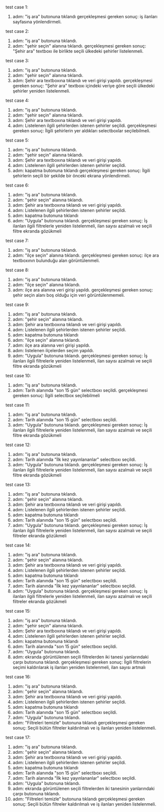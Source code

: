 test case 1: 
1. adım: "iş ara" butonuna tıklandı
gerçekleşmesi gereken sonuç: iş ilanları sayfasına yönlendirmeli.

test case 2: 
1. adım: "iş ara" butonuna tıklandı.
2. adım: "şehir seçin" alanına tıklandı.
gerçekleşmesi gereken sonuç: "Şehir ara" textboxı ile birlikte seçili ülkedeki şehirler listelenmeli.

test case 3: 
1. adım: "iş ara" butonuna tıklandı.
2. adım: "şehir seçin" alanına tıklandı.
3. adım: Şehir ara textboxına tıklandı ve veri girişi yapıldı.
gerçekleşmesi gereken sonuç: "Şehir ara" textboxı içindeki veriye göre seçili ülkedeki şehirler yeniden listelenmeli.

test case 4: 
1. adım: "iş ara" butonuna tıklandı.
2. adım: "şehir seçin" alanına tıklandı.
3. adım: Şehir ara textboxına tıklandı ve veri girişi yapıldı.
4. adım: Listelenen ilgili şehirlerden istenen şehirler seçildi.
gerçekleşmesi gereken sonuç: İlgili şehirlerin yer aldıkları selectboxlar seçilebilmeli.

test case 5: 
1. adım: "iş ara" butonuna tıklandı.
2. adım: "şehir seçin" alanına tıklandı.
3. adım: Şehir ara textboxına tıklandı ve veri girişi yapıldı.
4. adım: Listelenen ilgili şehirlerden istenen şehirler seçildi.
5. adım: kapatma butonuna tıklandı
gerçekleşmesi gereken sonuç: İlgili şehirlerin seçili bir şekilde bir önceki ekrana yönlendirmeli.

test case 6: 
1. adım: "iş ara" butonuna tıklandı.
2. adım: "şehir seçin" alanına tıklandı.
3. adım: Şehir ara textboxına tıklandı ve veri girişi yapıldı.
4. adım: Listelenen ilgili şehirlerden istenen şehirler seçildi.
5. adım: kapatma butonuna tıklandı
6. adım: "Uygula" butonuna tıklandı.
gerçekleşmesi gereken sonuç: İş ilanları ilgili filtrelerle yeniden listelenmeli, ilan sayısı azalmalı ve 
seçili filtre ekranda gözükmeli

test case 7: 
1. adım: "iş ara" butonuna tıklandı.
2. adım: "ilçe seçin" alanına tıklandı.
gerçekleşmesi gereken sonuç: ilçe ara textboxının bulunduğu alan görüntülenmeli.

test case 8: 
1. adım: "iş ara" butonuna tıklandı.
2. adım: "ilçe seçin" alanına tıklandı.
3. adım: ilçe ara alanına veri girişi yapıldı.
gerçekleşmesi gereken sonuç: şehir seçin alanı boş olduğu için veri görüntülenmemeli.

test case 9: 
1. adım: "iş ara" butonuna tıklandı.
2. adım: "şehir seçin" alanına tıklandı.
3. adım: Şehir ara textboxına tıklandı ve veri girişi yapıldı.
4. adım: Listelenen ilgili şehirlerden istenen şehirler seçildi.
5. adım: kapatma butonuna tıklandı
6. adım: "ilçe seçin" alanına tıklandı.
7. adım: ilçe ara alanına veri girişi yapıldı.
8. adım: listelenen ilçelerden seçim yapıldı.
9. adım: "Uygula" butonuna tıklandı.
gerçekleşmesi gereken sonuç: İş ilanları ilgili filtrelerle yeniden listelenmeli, ilan sayısı azalmalı ve 
seçili filtre ekranda gözükmeli

test case 10: 
1. adım: "iş ara" butonuna tıklandı.
2. adım: Tarih alanında "son 15 gün" selectboxı seçildi.
gerçekleşmesi gereken sonuç: İlgili selectbox seçilebilmeli

test case 11: 
1. adım: "iş ara" butonuna tıklandı.
2. adım: Tarih alanında "son 15 gün" selectboxı seçildi.
3. adım: "Uygula" butonuna tıklandı.
gerçekleşmesi gereken sonuç: İş ilanları ilgili filtrelerle yeniden listelenmeli, ilan sayısı azalmalı ve 
seçili filtre ekranda gözükmeli

test case 12: 
1. adım: "iş ara" butonuna tıklandı.
2. adım: Tarih alanında "İlk kez yayınlananlar" selectboxı seçildi.
5. adım: "Uygula" butonuna tıklandı.
gerçekleşmesi gereken sonuç: İş ilanları ilgili filtrelerle yeniden listelenmeli, ilan sayısı azalmalı ve 
seçili filtre ekranda gözükmeli

test case 13: 
1. adım: "iş ara" butonuna tıklandı.
2. adım: "şehir seçin" alanına tıklandı.
3. adım: Şehir ara textboxına tıklandı ve veri girişi yapıldı.
4. adım: Listelenen ilgili şehirlerden istenen şehirler seçildi.
5. adım: kapatma butonuna tıklandı
6. adım: Tarih alanında "son 15 gün" selectboxı seçildi.
7. adım: "Uygula" butonuna tıklandı.
gerçekleşmesi gereken sonuç: İş ilanları ilgili filtrelerle yeniden listelenmeli, ilan sayısı azalmalı ve 
seçili filtreler ekranda gözükmeli

test case 14: 
1. adım: "iş ara" butonuna tıklandı.
2. adım: "şehir seçin" alanına tıklandı.
3. adım: Şehir ara textboxına tıklandı ve veri girişi yapıldı.
4. adım: Listelenen ilgili şehirlerden istenen şehirler seçildi.
5. adım: kapatma butonuna tıklandı
6. adım: Tarih alanında "son 15 gün" selectboxı seçildi.
7. adım: Tarih alanında "İlk kez yayınlananlar" selectboxı seçildi.
8. adım: "Uygula" butonuna tıklandı.
gerçekleşmesi gereken sonuç: İş ilanları ilgili filtrelerle yeniden listelenmeli, ilan sayısı azalmalı ve 
seçili filtreler ekranda gözükmeli

test case 15: 
1. adım: "iş ara" butonuna tıklandı.
2. adım: "şehir seçin" alanına tıklandı.
3. adım: Şehir ara textboxına tıklandı ve veri girişi yapıldı.
4. adım: Listelenen ilgili şehirlerden istenen şehirler seçildi.
5. adım: kapatma butonuna tıklandı
6. adım: Tarih alanında "son 15 gün" selectboxı seçildi.
7. adım: "Uygula" butonuna tıklandı.
8. adım: ekranda görüntülenen seçili filtrelerden iki tanesi yanlarındaki çarpı butonuna tıklandı.
gerçekleşmesi gereken sonuç: İlgili filtrelerin seçimi kaldırılarak iş ilanları yeniden listelenmeli, ilan sayısı artmalı

test case 16: 
1. adım: "iş ara" butonuna tıklandı.
2. adım: "şehir seçin" alanına tıklandı.
3. adım: Şehir ara textboxına tıklandı ve veri girişi yapıldı.
4. adım: Listelenen ilgili şehirlerden istenen şehirler seçildi.
5. adım: kapatma butonuna tıklandı
6. adım: Tarih alanında "son 15 gün" selectboxı seçildi.
7. adım: "Uygula" butonuna tıklandı.
8. adım: "Filtreleri temizle" butonuna tıklandı
gerçekleşmesi gereken sonuç: Seçili bütün filtreler kaldırılmalı ve iş ilanları yeniden listelenmeli.

test case 17: 
1. adım: "iş ara" butonuna tıklandı.
2. adım: "şehir seçin" alanına tıklandı.
3. adım: Şehir ara textboxına tıklandı ve veri girişi yapıldı.
4. adım: Listelenen ilgili şehirlerden istenen şehirler seçildi.
5. adım: kapatma butonuna tıklandı
6. adım: Tarih alanında "son 15 gün" selectboxı seçildi.
7. adım: Tarih alanında "İlk kez yayınlananlar" selectboxı seçildi.
8. adım: "Uygula" butonuna tıklandı.
9. adım: ekranda görüntülenen seçili filtrelerden iki tanesinin yanlarındaki çarpı butonuna tıklandı.
10. adım: "Filtreleri temizle" butonuna tıklandı
gerçekleşmesi gereken sonuç: Seçili bütün filtreler kaldırılmalı ve iş ilanları yeniden listelenmeli.



